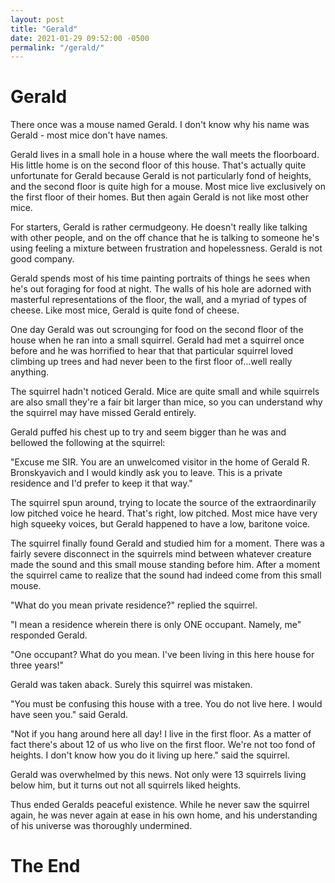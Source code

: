 ```yaml
---
layout: post
title: "Gerald"
date: 2021-01-29 09:52:00 -0500
permalink: "/gerald/"
---
```


# Gerald

There once was a mouse named Gerald. I don't know why his name was Gerald - most
mice don't have names.

Gerald lives in a small hole in a house where the wall meets the floorboard. His
little home is on the second floor of this house. That's actually quite
unfortunate for Gerald because Gerald is not particularly fond of heights, and
the second floor is quite high for a mouse. Most mice live exclusively on the
first floor of their homes. But then again Gerald is not like most other mice.

For starters, Gerald is rather cermudgeony. He doesn't really like talking with
other people, and on the off chance that he is talking to someone he's using
feeling a mixture between frustration and hopelessness. Gerald is not good
company.

Gerald spends most of his time painting portraits of things he sees when he's
out foraging for food at night. The walls of his hole are adorned with masterful
representations of the floor, the wall, and a myriad of types of cheese. Like
most mice, Gerald is quite fond of cheese.

One day Gerald was out scrounging for food on the second floor of the house when
he ran into a small squirrel. Gerald had met a squirrel once before and he was
horrified to hear that that particular squirrel loved climbing up trees and had
never been to the first floor of...well really anything.

The squirrel hadn't noticed Gerald. Mice are quite small and while squirrels are
also small they're a fair bit larger than mice, so you can understand why the
squirrel may have missed Gerald entirely.

Gerald puffed his chest up to try and seem bigger than he was and bellowed the
following at the squirrel:

"Excuse me SIR. You are an unwelcomed visitor in the home of Gerald R.
Bronskyavich and I would kindly ask you to leave. This is a private residence
and I'd prefer to keep it that way."

The squirrel spun around, trying to locate the source of the extraordinarily low
pitched voice he heard. That's right, low pitched. Most mice have very high
squeeky voices, but Gerald happened to have a low, baritone voice.

The squirrel finally found Gerald and studied him for a moment. There was a
fairly severe disconnect in the squirrels mind between whatever creature made
the sound and this small mouse standing before him. After a moment the squirrel
came to realize that the sound had indeed come from this small mouse.

"What do you mean private residence?" replied the squirrel.

"I mean a residence wherein there is only ONE occupant. Namely, me" responded
Gerald.

"One occupant? What do you mean. I've been living in this here house for three
years!"

Gerald was taken aback. Surely this squirrel was mistaken.

"You must be confusing this house with a tree. You do not live here. I would
have seen you." said Gerald.

"Not if you hang around here all day! I live in the first floor. As a matter of
fact there's about 12 of us who live on the first floor. We're not too fond of
heights. I don't know how you do it living up here." said the squirrel.

Gerald was overwhelmed by this news. Not only were 13 squirrels living below
him, but it turns out not all squirrels liked heights.

Thus ended Geralds peaceful existence. While he never saw the squirrel again, he
was never again at ease in his own home, and his understanding of his universe
was thoroughly undermined. 

# The End
